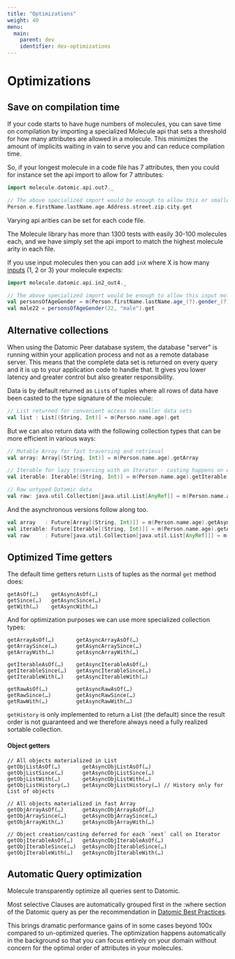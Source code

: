 ```yaml
---
title: "Optimizations"
weight: 40
menu:
  main:
    parent: dev
    identifier: dev-optimizations
---
```


# Optimizations



## Save on compilation time

If your code starts to have huge numbers of molecules, you can save time on compilation by importing a specialized Molecule api that sets a threshold for how many attributes are allowed in a molecule. This minimizes the amount of implicits waiting in vain to serve you and can reduce compilation time. 


So, if your longest molecule in a code file has 7 attributes, then you could for instance set the api import to allow for 7 attributes:

```scala
import molecule.datomic.api.out7._

// The above specialized import would be enough to allow this or smaller molecules:
Person.e.firstName.lastName.age.Address.street.zip.city.get
```
Varying api arities can be set for each code file. 

The Molecule library has more than 1300 tests with easily 30-100 molecules each, and we have simply set the api import to match the highest molecule arity in each file.

If you use input molecules then you can add `inX` where X is how many [inputs](/code/attributes/#input-molecules) (1, 2 or 3) your molecule expects:
```scala
import molecule.datomic.api.in2_out4._

// The above specialized import would be enough to allow this input molecule:
val personsOfAgeGender = m(Person.firstName.lastName.age_(?).gender_(?).Address.street.zip)
val male22 = personsOfAgeGender(22, "male").get
```

## Alternative collections

When using the Datomic Peer database system, the database "server" is running within your application process and not as a remote database server. This means that the complete data set is returned on every query and it is up to your application code to handle that. It gives you lower latency and greater control but also greater responsibility.


Data is by default returned as `List`s of tuples where all rows of data have been casted to the type signature of the molecule:
```scala
// List returned for convenient access to smaller data sets
val list : List[(String, Int)] = m(Person.name.age).get
```

But we can also return data with the following collection types that can be more efficient in various ways:

```scala
// Mutable Array for fast traversing and retrieval
val array: Array[(String, Int)] = m(Person.name.age).getArray

// Iterable for lazy traversing with an Iterator - casting happens on each call to `next`
val iterable: Iterable[(String, Int)] = m(Person.name.age).getIterable

// Raw untyped Datomic data
val raw: java.util.Collection[java.util.List[AnyRef]] = m(Person.name.age).getRaw
```

And the asynchronous versions follow along too.
```scala
val array   : Future[Array[(String, Int)]] = m(Person.name.age).getAsyncArray
val iterable: Future[Iterable[(String, Int)]] = m(Person.name.age).getAsyncIterable
val raw     : Future[java.util.Collection[java.util.List[AnyRef]]] = m(Person.name.age).getAsyncRaw
```

## Optimized Time getters

The default time getters return `List`s of tuples as the normal `get` method does:

```
getAsOf(…)    getAsyncAsOf(…)
getSince(…)   getAsyncSince(…)
getWith(…)    getAsyncWith(…)
```
And for optimization purposes we can use more specialized collection types:

```
getArrayAsOf(…)       getAsyncArrayAsOf(…)
getArraySince(…)      getAsyncArraySince(…)
getArrayWith(…)       getAsyncArrayWith(…)

getIterableAsOf(…)    getAsyncIterableAsOf(…)
getIterableSince(…)   getAsyncIterableSince(…)
getIterableWith(…)    getAsyncIterableWith(…)

getRawAsOf(…)         getAsyncRawAsOf(…)
getRawSince(…)        getAsyncRawSince(…)
getRawWith(…)         getAsyncRawWith(…)
```

`getHistory` is only implemented to return a List (the default) since the result order is not guaranteed and we therefore always need a fully realized sortable collection.

#### Object getters

```
// All objects materialized in List
getObjListAsOf(…)       getAsyncObjListAsOf(…)
getObjListSince(…)      getAsyncObjListSince(…)
getObjListWith(…)       getAsyncObjListWith(…)
getObjListHistory(…)    getAsyncObjListHistory(…) // History only for List of objects

// All objects materialized in fast Array
getObjArrayAsOf(…)      getAsyncObjArrayAsOf(…)
getObjArraySince(…)     getAsyncObjArraySince(…)
getObjArrayWith(…)      getAsyncObjArrayWith(…)

// Object creation/casting deferred for each `next` call on Iterator
getObjIterableAsOf(…)   getAsyncObjIterableAsOf(…)
getObjIterableSince(…)  getAsyncObjIterableSince(…)
getObjIterableWith(…)   getAsyncObjIterableWith(…)
```


## Automatic Query optimization

Molecule transparently optimize all queries sent to Datomic.

Most selective Clauses are automatically grouped first in the :where section of the Datomic query as per the recommendation in [Datomic Best Practices](https://docs.datomic.com/on-prem/best-practices.html).

This brings dramatic performance gains of in some cases beyond 100x compared to un-optimized queries. The optimization happens automatically in the background so that you can focus entirely on your domain without concern for the optimal order of attributes in your molecules.

